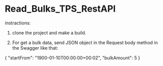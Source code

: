 # Read_Bulks_TPS_RestAPI

instractions:

1. clone the project and make a build.

2. For get a bulk data,
   send JSON object in the Request body method in the Swagger like that:
   
{
  "startFrom": "1900-01-10T00:00:00+00:02",
  "bulkAmount": 5
}
